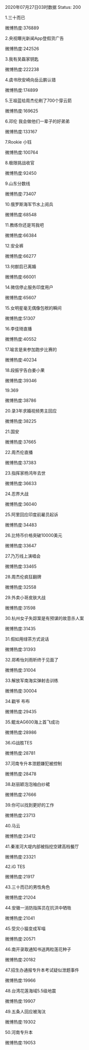 2020年07月27日03时数据
Status: 200

1.三十而已

微博热度:376889

2.央视曝光新闻App登假货广告

微博热度:242526

3.我有吴磊家钥匙

微博热度:222238

4.虞书欣安崎向岳云鹏认错

微博热度:174899

5.王祖蓝给周杰伦刷了700个穿云箭

微博热度:169625

6.邓伦 我会做他们一辈子的好弟弟

微博热度:133167

7.Rookie 小钰

微博热度:100764

8.极限挑战收官

微博热度:92450

9.山东分数线

微博热度:73407

10.俄罗斯海军节水上阅兵

微博热度:68548

11.教练你还是骂我吧

微博热度:66384

12.安全裤

微博热度:66277

13.何猷启已离婚

微博热度:66001

14.微信停止服务印度用户

微博热度:65607

15.女明星毫无偶像包袱的瞬间

微博热度:51307

16.李佳琦直播

微博热度:40552

17.喻言是来参加跑步比赛的

微博热度:40234

18.段振宇告白姜小果

微博热度:39346

19.369

微博热度:38786

20.录3年求婚视频男主回应

微博热度:38225

21.国安

微博热度:37665

22.周杰伦直播

微博热度:37383

23.指挥家杨鸿年去世

微博热度:36633

24.忍界大战

微博热度:36040

25.阿里回应印度前雇员起诉

微博热度:34483

26.比特币价格突破10000美元

微博热度:33647

27.乃万线上演唱会

微博热度:33465

28.周杰伦疯狂翻牌

微博热度:32558

29.外卖小哥皮肤大战

微博热度:31598

30.杭州女子失踪案是有预谋的故意杀人案

微博热度:31435

31.假如用绿茶方式说话

微博热度:31393

32.郑希怡刘雨昕终于见面了

微博热度:31004

33.解放军南海实弹射击训练

微博热度:30004

34.戳爷 布布

微博热度:29435

35.鲲龙AG600海上首飞成功

微博热度:28986

36.iG战胜TES

微博热度:28781

37.河南专升本泄题嫌犯被控制

微博热度:28478

38.赵丽颖泡泡袖白纱裙

微博热度:27666

39.你可以找到更好的工作

微博热度:23713

40.马云

微博热度:23412

41.秦淮河大堤内部被指挖空建高档餐厅

微博热度:23321

42.iG TES

微博热度:21917

43.三十而已的男性角色

微博热度:21204

44.安徽一消防指挥员在抗洪中牺牲

微博热度:21041

45.受灾小猫变成军喵

微博热度:20571

46.南开录取通知书送两粒莲花种子

微博热度:20182

47.招生办通报专升本考试疑似泄题事件

微博热度:19966

48.台湾花莲海域5.5级地震

微博热度:19907

49.五条人回应被淘汰

微博热度:19302

50.河南专升本

微博热度:19053

